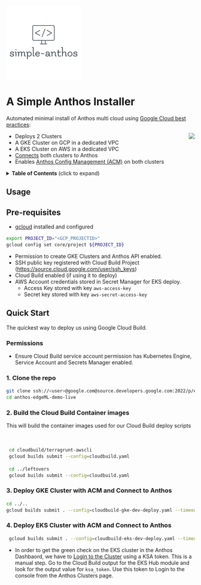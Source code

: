 ![Logo](images/logo.png)
# A Simple Anthos Installer

Automated minimal install of Anthos multi cloud using [Google Cloud best practices](https://cloud.google.com/foundation-toolkit):

<img align="right" src="./docs/assets/release-it.gif?raw=true" height="280">

- Deploys 2 Clusters 
- A GKE Cluster on GCP in a dedicated VPC
- A EKS Cluster on AWS in a dedicated VPC
- [Connects](https://cloud.google.com/anthos/multicluster-management/connect/overview) both clusters to Anthos
- Enables [Anthos Config Management (ACM)](https://cloud.google.com/anthos/config-management) on both clusters 

<p>
<details>
  <summary><strong>Table of Contents</strong> (click to expand)</summary>

<!-- toc -->
- [Usage](#usage)
- [Configuration](#configuration)
- [Changelog](#changelog)
- [Resources](#resources)

<!-- tocstop -->

</details>
</p>

## Usage

## Pre-requisites

- [gcloud](https://cloud.google.com/sdk/docs/install) installed and configured
```bash
export PROJECT_ID="<GCP_PROJECTID>"
gcloud config set core/project ${PROJECT_ID}  
```
- Permission to create GKE Clusters and Anthos API enabled.
- SSH public key registered with Cloud Build Project (https://source.cloud.google.com/user/ssh_keys)
- Cloud Build enabled (if using it to deploy)
- AWS Account credentials stored in Secret Manager for EKS deploy.
  - Access Key stored with key `aws-access-key`
  - Secret key stored with key  `aws-secret-access-key`

## Quick Start
The quickest way to deploy us using Google Cloud Build.

### Permissions
- Ensure Cloud Build service account permission has Kubernetes Engine, Service Account and Secrets Manager enabled.

### 1. Clone the repo

```bash
git clone ssh://<user>@google.com@source.developers.google.com:2022/p/east-mfg-ce/r/anthos-edgeML-demo-live
cd anthos-edgeML-demo-live
```

### 2. Build the Cloud Build Container images
This will build the container images used for our Cloud Build deploy scripts

```bash
 

 cd cloudbuild/terragrunt-awscli
 gcloud builds submit --config=cloudbuild.yaml

 cd ../leftovers
 gcloud builds submit --config=cloudbuild.yaml
```

### 3. Deploy GKE Cluster with ACM and Connect to Anthos

```bash
cd ../..
gcloud builds submit . --config=cloudbuild-gke-dev-deploy.yaml --timeout=30m
```

### 4. Deploy EKS Cluster with ACM and Connect to Anthos 

```bash
 gcloud builds submit . --config=cloudbuild-eks-dev-deploy.yaml --timeout=30m
```

- In order to get the green check on the EKS cluster in the Anthos Dashbaord, we have to [Login to the Cluster](https://cloud.google.com/anthos/multicluster-management/console/logging-in#login) using a KSA token. This is a manual step. Go to the Cloud Build output for the EKS Hub module and look for the output value for `ksa_token`. Use this token to Login to the console from the Anthos Clusters page. 

